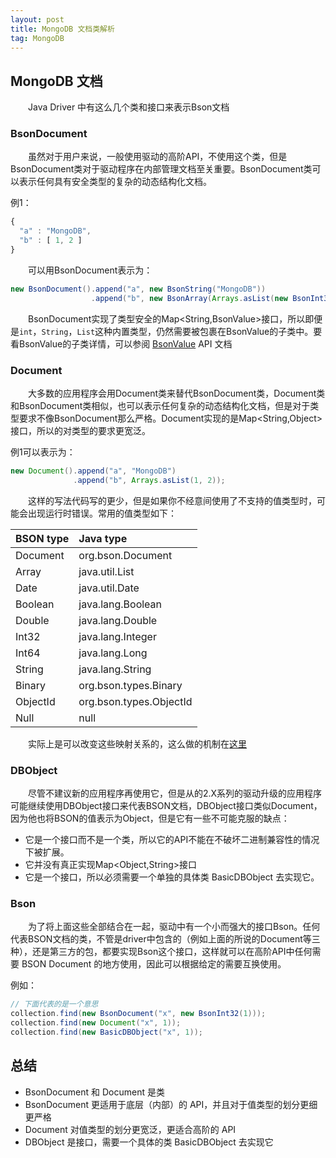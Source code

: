 ```yaml
---
layout: post
title: MongoDB 文档类解析
tag: MongoDB
---
```


## MongoDB 文档
　　Java Driver 中有这么几个类和接口来表示Bson文档
### BsonDocument
　　虽然对于用户来说，一般使用驱动的高阶API，不使用这个类，但是BsonDocument类对于驱动程序在内部管理文档至关重要。BsonDocument类可以表示任何具有安全类型的复杂的动态结构化文档。

例1：
```javascript
{ 
  "a" : "MongoDB", 
  "b" : [ 1, 2 ] 
}
```
　　可以用BsonDocument表示为：

```java
new BsonDocument().append("a", new BsonString("MongoDB"))
                  .append("b", new BsonArray(Arrays.asList(new BsonInt32(1), new BsonInt32(2))));
```
　　BsonDocument实现了类型安全的Map<String,BsonValue>接口，所以即便是`int`，`String`，`List`这种内置类型，仍然需要被包裹在BsonValue的子类中。要看BsonValue的子类详情，可以参阅 [BsonValue](http://mongodb.github.io/mongo-java-driver/3.5/javadoc/?org/bson/BsonValue.html) API 文档

### Document
　　大多数的应用程序会用Document类来替代BsonDocument类，Document类和BsonDocument类相似，也可以表示任何复杂的动态结构化文档，但是对于类型要求不像BsonDocument那么严格。Document实现的是Map<String,Object>接口，所以的对类型的要求更宽泛。

例1可以表示为：
```java
new Document().append("a", "MongoDB")
              .append("b", Arrays.asList(1, 2));
```
　　这样的写法代码写的更少，但是如果你不经意间使用了不支持的值类型时，可能会出现运行时错误。常用的值类型如下：

| BSON type | Java type |
| :-------- | :-------- |
| Document | org.bson.Document |
| Array | java.util.List |
| Date | java.util.Date |
| Boolean | java.lang.Boolean |
| Double | java.lang.Double |
| Int32 | java.lang.Integer |
| Int64 | java.lang.Long |
| String | java.lang.String |
| Binary | org.bson.types.Binary |
| ObjectId | org.bson.types.ObjectId |
| Null | null |

　　实际上是可以改变这些映射关系的，这么做的机制在[这里](http://mongodb.github.io/mongo-java-driver/3.5/bson/codecs/)

### DBObject
　　尽管不建议新的应用程序再使用它，但是从的2.X系列的驱动升级的应用程序可能继续使用DBObject接口来代表BSON文档，DBObject接口类似Document，因为他也将BSON的值表示为Object，但是它有一些不可能克服的缺点：
* 它是一个接口而不是一个类，所以它的API不能在不破坏二进制兼容性的情况下被扩展。
* 它并没有真正实现Map<Object,String>接口
* 它是一个接口，所以必须需要一个单独的具体类 BasicDBObject 去实现它。

### Bson
　　为了将上面这些全部结合在一起，驱动中有一个小而强大的接口Bson。任何代表BSON文档的类，不管是driver中包含的（例如上面的所说的Document等三种），还是第三方的包，都要实现Bson这个接口，这样就可以在高阶API中任何需要 BSON Document 的地方使用，因此可以根据给定的需要互换使用。

例如：
```java
// 下面代表的是一个意思
collection.find(new BsonDocument("x", new BsonInt32(1)));
collection.find(new Document("x", 1));
collection.find(new BasicDBObject("x", 1));
```

## 总结
* BsonDocument 和 Document 是类
* BsonDocument 更适用于底层（内部）的 API，并且对于值类型的划分更细更严格
* Document 对值类型的划分更宽泛，更适合高阶的 API
* DBObject 是接口，需要一个具体的类 BasicDBObject 去实现它